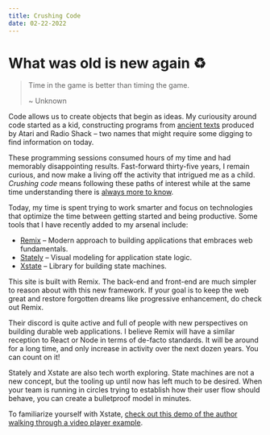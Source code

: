 ```yaml
---
title: Crushing Code
date: 02-22-2022
---
```


# What was old is new again ♻️

> Time in the game is better than timing the game.
>
> ~ Unknown

Code allows us to create objects that begin as ideas. My curiousity around code started as a kid, constructing programs from [ancient texts](http://www.atarimania.com/documents-atari-400-800-xl-xe-manuals_2_8.html) produced by Atari and Radio Shack – two names that might require some digging to find information on today. 

These programming sessions consumed hours of my time and had memorably disappointing results. Fast-forward thirty-five years, I remain curious, and now make a living off the activity that intrigued me as a child. _Crushing code_ means following these paths of interest while at the same time understanding there is [always more to know](https://en.wikipedia.org/wiki/Dunning%E2%80%93Kruger_effect).

Today, my time is spent trying to work smarter and focus on technologies that optimize the time between getting started and being productive. Some tools that I have recently added to my arsenal include:

- [Remix](https://remix.run/) – Modern approach to building applications that embraces web fundamentals. 
- [Stately](https://stately.ai/) – Visual modeling for application state logic. 
- [Xstate](https://xstate.js.org/docs/) – Library for building state machines.

This site is built with Remix. The back-end and front-end are much simpler to reason about with this new framework. If your goal is to keep the web great and restore forgotten dreams like progressive enhancement, do check out Remix.

Their discord is quite active and full of people with new perspectives on building durable web applications. I believe Remix will have a similar reception to React or Node in terms of de-facto standards. It will be around for a long time, and only increase in activity over the next dozen years. You can count on it!

Stately and Xstate are also tech worth exploring. State machines are not a new concept, but the tooling up until now has left much to be desired. When your team is running in circles trying to establish how their user flow should behave, you can create a bulletproof model in minutes.

To familiarize yourself with Xstate, [check out this demo of the author walking through a video player example](https://www.crowdcast.io/e/modeling-application/1).
